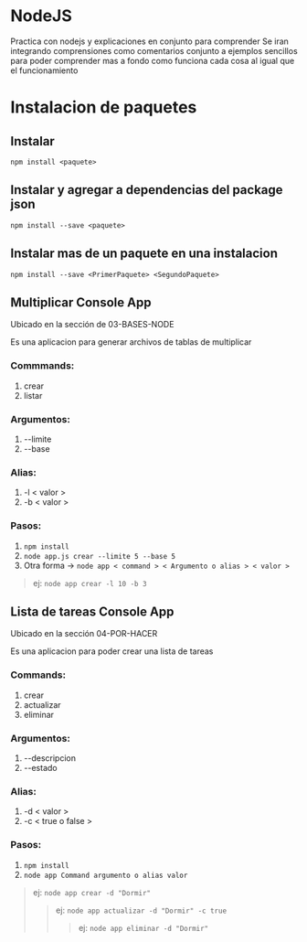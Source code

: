 # NodeJS
Practica con nodejs y explicaciones en conjunto para comprender
Se iran integrando comprensiones como comentarios conjunto a ejemplos sencillos para poder comprender mas a fondo como funciona cada cosa al igual que el funcionamiento

# Instalacion de paquetes

## Instalar 

`npm install <paquete>`

## Instalar y agregar a dependencias del package json

`npm install --save <paquete>`

## Instalar mas de un paquete en una instalacion

`npm install --save <PrimerPaquete> <SegundoPaquete>`

## Multiplicar Console App

Ubicado en la sección de 03-BASES-NODE

Es una aplicacion para generar archivos de tablas de multiplicar

### Commmands:

1. crear
2. listar

### Argumentos:

1. --limite
2. --base

### Alias:

1. -l < valor >
2. -b < valor >

### Pasos:

1. `npm install`
2. `node app.js crear --limite 5 --base 5`
2. Otra forma -> `node app < command > < Argumento o alias > < valor >`

> ej: `node app crear -l 10 -b 3`

## Lista de tareas Console App

Ubicado en la sección 04-POR-HACER

Es una aplicacion para poder crear una lista de tareas

### Commands:

1. crear
2. actualizar
3. eliminar

### Argumentos:

1. --descripcion
2. --estado

### Alias:

1. -d < valor >
2. -c < true o false >

### Pasos:

1. `npm install`
2. `node app Command argumento o alias valor`

> ej: `node app crear -d "Dormir"`
>> ej: `node app actualizar -d "Dormir" -c true `
>>> ej: `node app eliminar -d "Dormir"`